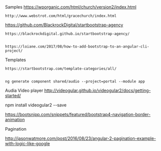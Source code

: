 Samples 
    https://wporganic.com/html/church/version2/index.html


    http://www.webstrot.com/html/gracechurch/index.html


https://github.com/BlackrockDigital/startbootstrap-agency

    https://blackrockdigital.github.io/startbootstrap-agency/


    https://loiane.com/2017/08/how-to-add-bootstrap-to-an-angular-cli-project/


Templates

    https://startbootstrap.com/template-categories/all/
    

    ng generate component shared/audio --project=portal --module app

Audia Video player
    http://videogular.github.io/videogular2/docs/getting-started/

npm install videogular2 --save


https://bootsnipp.com/snippets/featured/bootstrap4-navigation-border-animation


Pagination

http://jasonwatmore.com/post/2016/08/23/angular-2-pagination-example-with-logic-like-google

